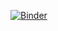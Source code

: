 [![Binder](https://mybinder.org/badge_logo.svg)](https://mybinder.org/v2/gh/fabricebrito/conda-otb/HEAD?filepath=otb.ipynb)

